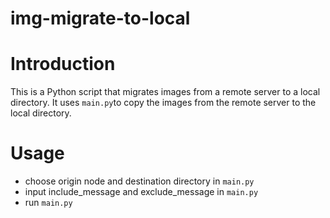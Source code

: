 # img-migrate-to-local

# Introduction
This is a Python script that migrates images from a remote server to a local directory. It uses  `main.py`to copy the images from the remote server to the local directory.
# Usage
- choose origin node and destination directory in `main.py`
- input include_message and exclude_message in `main.py`
- run `main.py` 



